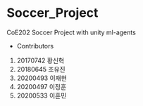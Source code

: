# Soccer_Project
CoE202 Soccer Project with unity ml-agents

- Contributors
1. 20170742 황신혁
2. 20180645 조유진
3. 20200493 이재현
4. 20200497 이정훈
5. 20200533 이훈민

